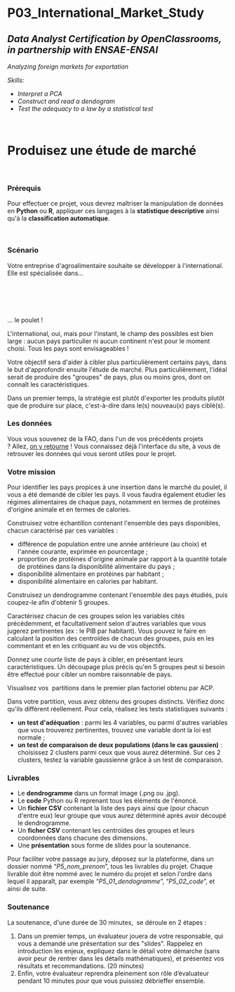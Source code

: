 # P03_International_Market_Study
<h2><strong><em>Data Analyst Certification by OpenClassrooms, in partnership with&nbsp;ENSAE-ENSAI</em></strong></h2>
<p><em>Analyzing foreign markets for exportation</em></p>
<p><em>Skills:</em></p>
<ul>
    <li style="font-style: italic;"><em>Interpret a PCA</em></li>
    <li style="font-style: italic;"><em>Construct and read a dendogram</em></li>
    <li style="font-style: italic;"><em>Test the adequacy to a law by a statistical test</em></li>
</ul>
<p><br></p>
<div>
    <div>
        <div>
            <div>
                <h1>Produisez une &eacute;tude de march&eacute;</h1>
            </div>
        </div>
    </div>
    <div><br></div>
</div>
<h3>Pr&eacute;requis</h3>
<p>Pour effectuer ce projet, vous devrez ma&icirc;triser la manipulation de donn&eacute;es en&nbsp;<strong>Python</strong> ou&nbsp;<strong>R</strong>, appliquer ces langages &agrave; la&nbsp;<strong>statistique descriptive</strong> ainsi qu&apos;&agrave; la&nbsp;<strong>classification automatique</strong>.</p>
<p>&nbsp;</p>
<h3>Sc&eacute;nario</h3>
<p>Votre entreprise d&apos;agroalimentaire souhaite se d&eacute;velopper &agrave; l&apos;international. Elle est sp&eacute;cialis&eacute;e dans...</p>
<p>&nbsp;</p>
<p><img src="https://user.oc-static.com/upload/2017/05/11/14945088000673_shutterstock_521042725.jpeg" alt=""></p>
<p>&nbsp;</p>
<p>... le poulet !</p>
<p>L&apos;international, oui, mais pour l&apos;instant, le champ des possibles est bien large : aucun pays particulier ni aucun continent n&apos;est pour le moment choisi. Tous les pays sont envisageables !</p>
<p>Votre objectif sera d&apos;aider &agrave; cibler plus particuli&egrave;rement certains pays, dans le but d&apos;approfondir ensuite l&apos;&eacute;tude de march&eacute;. Plus particuli&egrave;rement, l&apos;id&eacute;al serait de produire des &quot;groupes&quot; de pays, plus ou moins gros, dont on conna&icirc;t les caract&eacute;ristiques.</p>
<p>Dans un premier temps, la strat&eacute;gie est plut&ocirc;t d&apos;exporter les produits plut&ocirc;t que de produire sur place, c&apos;est-&agrave;-dire dans le(s) nouveau(x) pays cibl&eacute;(s).</p>
<h3>Les donn&eacute;es</h3>
<p>Vous vous souvenez de la FAO, dans l&apos;un de vos pr&eacute;c&eacute;dents projets ?&nbsp;Allez,&nbsp;<a href="http://www.fao.org/faostat/fr/#data">on y retourne</a> ! Vous connaissez d&eacute;j&agrave; l&apos;interface du site, &agrave; vous de retrouver les donn&eacute;es qui vous seront utiles pour le projet.</p>
<h3>Votre mission</h3>
<p>Pour identifier les pays propices &agrave; une insertion dans le march&eacute; du poulet, il vous a &eacute;t&eacute; demand&eacute; de cibler les pays. Il vous faudra &eacute;galement &eacute;tudier les r&eacute;gimes alimentaires de chaque pays, notamment en termes de prot&eacute;ines d&apos;origine animale et en termes de calories.</p>
<p>Construisez votre &eacute;chantillon contenant l&apos;ensemble des pays disponibles, chacun caract&eacute;ris&eacute; par ces variables :</p>
<ul>
    <li>diff&eacute;rence de population entre une ann&eacute;e ant&eacute;rieure (au choix) et l&apos;ann&eacute;e courante, exprim&eacute;e en pourcentage ;</li>
    <li>proportion de prot&eacute;ines d&apos;origine animale par rapport &agrave; la quantit&eacute; totale de prot&eacute;ines dans la disponibilit&eacute; alimentaire du pays ;</li>
    <li>disponibilit&eacute; alimentaire en prot&eacute;ines par habitant ;</li>
    <li>disponibilit&eacute; alimentaire en calories par habitant.</li>
</ul>
<p>Construisez un dendrogramme contenant l&apos;ensemble des pays &eacute;tudi&eacute;s, puis coupez-le afin d&apos;obtenir 5 groupes.</p>
<p>Caract&eacute;risez chacun de ces groupes selon les variables cit&eacute;s pr&eacute;c&eacute;demment, et facultativement selon d&apos;autres variables que vous jugerez pertinentes (ex : le PIB par habitant). Vous pouvez le faire en calculant la position des centro&iuml;des de chacun des groupes, puis en les commentant et en les critiquant au vu de vos objectifs.</p>
<p>Donnez une&nbsp;<em>courte</em> liste de pays &agrave; cibler, en pr&eacute;sentant leurs caract&eacute;ristiques. Un d&eacute;coupage plus pr&eacute;cis qu&apos;en 5 groupes peut si besoin &ecirc;tre effectu&eacute; pour cibler un nombre raisonnable de pays.&nbsp;</p>
<p>Visualisez vos &nbsp;partitions dans le premier plan factoriel obtenu par ACP.</p>
<p>Dans votre partition, vous avez obtenu des groupes distincts. V&eacute;rifiez donc qu&apos;ils diff&egrave;rent r&eacute;ellement. Pour cela, r&eacute;alisez les tests statistiques suivants :</p>
<ul>
    <li><strong>un test d&apos;ad&eacute;quation</strong> : parmi les 4 variables, ou parmi d&apos;autres variables que vous trouverez pertinentes, trouvez une variable dont la loi est normale ;</li>
    <li><strong>un test de comparaison de deux populations (dans le cas gaussien)</strong> : choisissez 2 clusters parmi ceux que vous aurez d&eacute;termin&eacute;. Sur ces 2 clusters, testez la variable gaussienne gr&acirc;ce &agrave; un test de comparaison.</li>
</ul>
<h3>Livrables</h3>
<ul>
    <li>Le&nbsp;<strong>dendrogramme</strong> dans un format image (.png ou .jpg).</li>
    <li>Le&nbsp;<strong>code</strong> Python ou R&nbsp;reprenant tous les &eacute;l&eacute;ments de l&apos;&eacute;nonc&eacute;.</li>
    <li>Un&nbsp;<strong>fichier CSV</strong> contenant la liste des pays ainsi que (pour chacun d&apos;entre eux) leur groupe que vous aurez d&eacute;termin&eacute; apr&egrave;s avoir d&eacute;coup&eacute; le dendrogramme.</li>
    <li>Un&nbsp;<strong>ficher CSV</strong> contenant les centro&iuml;des des groupes et leurs coordonn&eacute;es dans chacune des dimensions.</li>
    <li>Une&nbsp;<strong>pr&eacute;sentation</strong> sous forme de slides pour la soutenance.</li>
</ul>
<aside>
    <p>Pour faciliter votre passage au jury, d&eacute;posez sur la plateforme, dans un dossier nomm&eacute; &ldquo;<em>P5_nom_prenom</em>&rdquo;, tous les livrables du projet. Chaque livrable doit &ecirc;tre nomm&eacute; avec le num&eacute;ro du projet et selon l&apos;ordre dans lequel il appara&icirc;t, par exemple &ldquo;<em>P5_01_dendogramme</em>&rdquo;, &ldquo;<em>P5_02_code</em>&rdquo;, et ainsi de suite.</p>
</aside>
<h3>Soutenance</h3>
<p>La soutenance, d&apos;une dur&eacute;e de 30 minutes, &nbsp;se d&eacute;roule en 2 &eacute;tapes :</p>
<ol>
    <li>Dans un premier temps, un&nbsp;&eacute;valuateur&nbsp;jouera de votre responsable,&nbsp;qui vous a demand&eacute; une pr&eacute;sentation sur des &quot;slides&quot;.&nbsp;Rappelez en introduction les enjeux, expliquez dans le d&eacute;tail votre d&eacute;marche (sans avoir peur de rentrer dans les d&eacute;tails math&eacute;matiques), et pr&eacute;sentez vos r&eacute;sultats et recommandations. (20 minutes)</li>
    <li>Enfin, votre &eacute;valuateur reprendra pleinement son r&ocirc;le d&rsquo;&eacute;valuateur pendant 10 minutes pour que vous puissiez d&eacute;brieffer ensemble.</li>
</ol>
